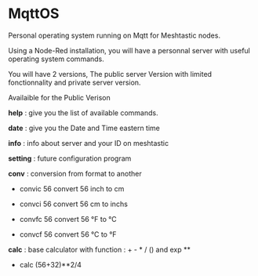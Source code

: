 # MqttOS
Personal operating system running on Mqtt for Meshtastic nodes.

Using a Node-Red installation, you will have a personnal server with useful operating system commands.

You will have 2 versions, The public server Version with limited fonctionnality and private server version.

Availaible for the Public Verison

**help** : give you the list of available commands.

**date** : give you the Date and Time eastern time

**info** : info about server and your ID on meshtastic

**setting** : future configuration program

**conv** : conversion from format to another

- convic 56  convert 56 inch to cm

- convci 56  convert 56 cm to inchs

- convfc 56  convert 56 °F to °C

- convcf 56  convert 56 °C to °F

**calc** : base calculator with function : + -  * / () and exp **

- calc  (56+32)**2/4
